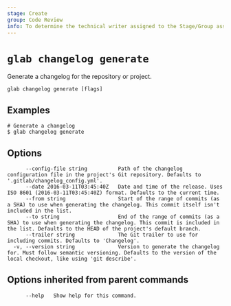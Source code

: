 ```yaml
---
stage: Create
group: Code Review
info: To determine the technical writer assigned to the Stage/Group associated with this page, see https://about.gitlab.com/handbook/product/ux/technical-writing/#assignments
---
```


<!--
This documentation is auto generated by a script.
Please do not edit this file directly. Run `make gen-docs` instead.
-->

# `glab changelog generate`

Generate a changelog for the repository or project.

```plaintext
glab changelog generate [flags]
```

## Examples

```plaintext
# Generate a changelog
$ glab changelog generate

```

## Options

```plaintext
      --config-file string          Path of the changelog configuration file in the project's Git repository. Defaults to '.gitlab/changelog_config.yml'.
      --date 2016-03-11T03:45:40Z   Date and time of the release. Uses ISO 8601 (2016-03-11T03:45:40Z) format. Defaults to the current time.
      --from string                 Start of the range of commits (as a SHA) to use when generating the changelog. This commit itself isn't included in the list.
      --to string                   End of the range of commits (as a SHA) to use when generating the changelog. This commit is included in the list. Defaults to the HEAD of the project's default branch.
      --trailer string              The Git trailer to use for including commits. Defaults to 'Changelog'.
  -v, --version string              Version to generate the changelog for. Must follow semantic versioning. Defaults to the version of the local checkout, like using 'git describe'.
```

## Options inherited from parent commands

```plaintext
      --help   Show help for this command.
```
